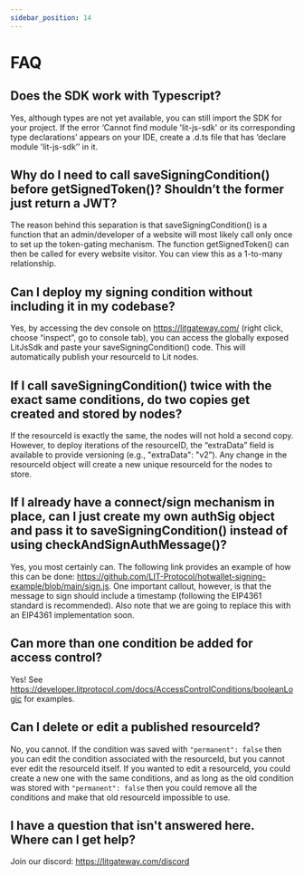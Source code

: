 ```yaml
---
sidebar_position: 14
---
```


# FAQ

## Does the SDK work with Typescript?

Yes, although types are not yet available, you can still import the SDK for your project. If the error ‘Cannot find module 'lit-js-sdk' or its corresponding type declarations’ appears on your IDE, create a .d.ts file that has ‘declare module 'lit-js-sdk’’ in it.

## Why do I need to call saveSigningCondition() before getSignedToken()? Shouldn’t the former just return a JWT?

The reason behind this separation is that saveSigningCondition() is a function that an admin/developer of a website will most likely call only once to set up the token-gating mechanism. The function getSignedToken() can then be called for every website visitor. You can view this as a 1-to-many relationship.

## Can I deploy my signing condition without including it in my codebase?

Yes, by accessing the dev console on https://litgateway.com/ (right click, choose “inspect”, go to console tab), you can access the globally exposed LitJsSdk and paste your saveSigningCondition() code. This will automatically publish your resourceId to Lit nodes.

## If I call saveSigningCondition() twice with the exact same conditions, do two copies get created and stored by nodes?

If the resourceId is exactly the same, the nodes will not hold a second copy. However, to deploy iterations of the resourceID, the “extraData” field is available to provide versioning (e.g., "extraData": "v2”). Any change in the resourceId object will create a new unique resourceId for the nodes to store.

## If I already have a connect/sign mechanism in place, can I just create my own authSig object and pass it to saveSigningCondition() instead of using checkAndSignAuthMessage()?

Yes, you most certainly can. The following link provides an example of how this can be done: https://github.com/LIT-Protocol/hotwallet-signing-example/blob/main/sign.js. One important callout, however, is that the message to sign should include a timestamp (following the EIP4361 standard is recommended). Also note that we are going to replace this with an EIP4361 implementation soon.

## Can more than one condition be added for access control?

Yes! See https://developer.litprotocol.com/docs/AccessControlConditions/booleanLogic for examples.

## Can I delete or edit a published resourceId?

No, you cannot. If the condition was saved with `"permanent": false` then you can edit the condition associated with the resourceId, but you cannot ever edit the resourceId itself. If you wanted to edit a resourceId, you could create a new one with the same conditions, and as long as the old condition was stored with `"permanent": false` then you could remove all the conditions and make that old resourceId impossible to use.

## I have a question that isn't answered here. Where can I get help?

Join our discord: https://litgateway.com/discord
